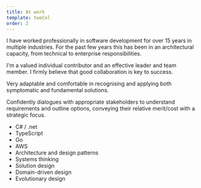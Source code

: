 ```yaml
---
title: At work
template: twoCol
order: 2
---
```


I have worked professionally in software development for over 15 years in multiple industries. For the past few years this has been in an architectural capacity, from technical to enterprise responsibilities.

I'm a valued individual contributor and an effective leader and team member. I firmly believe that good collaboration is key to success.

Very adaptable and comfortable in recognising and applying both symptomatic and fundamental solutions.

Confidently dialogues with appropriate stakeholders to understand requirements and outline options, conveying their relative merit/cost with a strategic focus.

- C# / .net
- TypeScript
- Go
- AWS
- Architecture and design patterns
- Systems thinking
- Solution design
- Domain-driven design
- Evolutionary design
